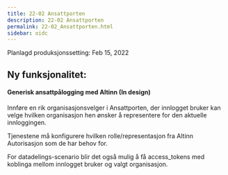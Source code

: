 ```yaml
---
title: 22-02 Ansattporten
description: 22-02 Ansattporten
permalink: 22-02_Ansattporten.html
sidebar: oidc
---
```





Planlagd produksjonssetting: Feb 15, 2022

## Ny funksjonalitet:


#### Generisk ansattpålogging med Altinn (In design)

Innføre en rik organisasjonsvelger i Ansattporten, der innlogget bruker kan velge hvilken organisasjon hen ønsker å representere for den aktuelle innloggingen.

Tjenestene må konfigurere hvilken rolle/representasjon fra Altinn Autorisasjon som de har behov for.

For datadelings-scenario blir det også mulig å få access\_tokens med koblinga mellom innlogget bruker og valgt organisasjon.

